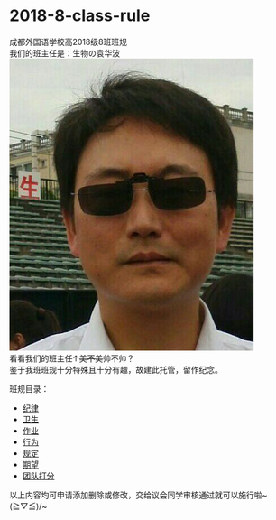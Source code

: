 # 2018-8-class-rule
成都外国语学校高2018级8班班规<br/>
我们的班主任是：生物の袁华波<br/>
![yuanhuabo](./pic/波波.jpg)<br/>
看看我们的班主任↑~~美不美~~帅不帅？<br/>
鉴于我班班规十分特殊且十分有趣，故建此托管，留作纪念。<br/>

班规目录：<br/>
+ [纪律](./rule/jilv.md)<br/>
+ [卫生](./rule/weisheng.md)<br/>
+ [作业](./rule/zuoye.md)<br/>
+ [行为](./rule/xingwei.md)<br/>
+ [规定](./rule/guiding.md)<br/>
+ [期望](./rule/qiwang.md)<br/>
+ [团队打分](./rule/score.md)

以上内容均可申请添加删除或修改，交给议会同学审核通过就可以施行啦~(≧▽≦)/~
